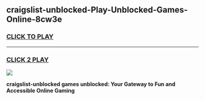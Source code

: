 
## craigslist-unblocked-Play-Unblocked-Games-Online-8cw3e
<h3>
<a href="https://premium76.site?title=craigslist-unblocked&ref=25A">CLICK TO PLAY</a></h3>
<hr>

<h3>
<a href="https://premium76.site?title=craigslist-unblocked&ref=25A">CLICK 2 PLAY</a>
  
</h3>

<a href="https://premium76.site?title=craigslist-unblocked&ref=25A"><img src="https://clearcache.store/games.png"></a>


**craigslist-unblocked games unblocked: Your Gateway to Fun and Accessible Online Gaming**
